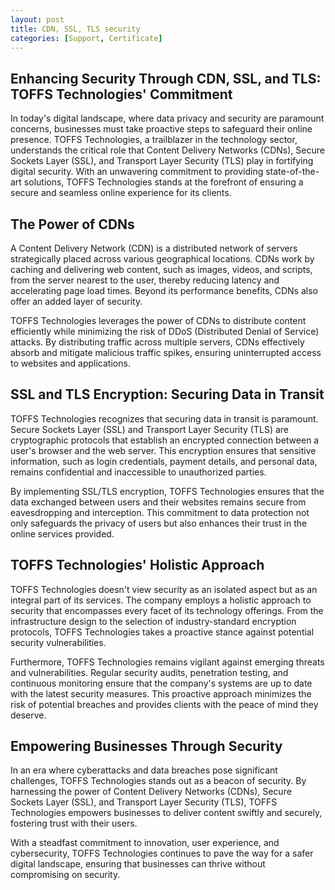 ```yaml
---
layout: post
title: CDN, SSL, TLS security
categories: [Support, Certificate]
---
```

## Enhancing Security Through CDN, SSL, and TLS: TOFFS Technologies' Commitment

In today's digital landscape, where data privacy and security are paramount concerns, businesses must take proactive steps to safeguard their online presence. TOFFS Technologies, a trailblazer in the technology sector, understands the critical role that Content Delivery Networks (CDNs), Secure Sockets Layer (SSL), and Transport Layer Security (TLS) play in fortifying digital security. With an unwavering commitment to providing state-of-the-art solutions, TOFFS Technologies stands at the forefront of ensuring a secure and seamless online experience for its clients.

## The Power of CDNs

A Content Delivery Network (CDN) is a distributed network of servers strategically placed across various geographical locations. CDNs work by caching and delivering web content, such as images, videos, and scripts, from the server nearest to the user, thereby reducing latency and accelerating page load times. Beyond its performance benefits, CDNs also offer an added layer of security.

TOFFS Technologies leverages the power of CDNs to distribute content efficiently while minimizing the risk of DDoS (Distributed Denial of Service) attacks. By distributing traffic across multiple servers, CDNs effectively absorb and mitigate malicious traffic spikes, ensuring uninterrupted access to websites and applications.

## SSL and TLS Encryption: Securing Data in Transit

TOFFS Technologies recognizes that securing data in transit is paramount. Secure Sockets Layer (SSL) and Transport Layer Security (TLS) are cryptographic protocols that establish an encrypted connection between a user's browser and the web server. This encryption ensures that sensitive information, such as login credentials, payment details, and personal data, remains confidential and inaccessible to unauthorized parties.

By implementing SSL/TLS encryption, TOFFS Technologies ensures that the data exchanged between users and their websites remains secure from eavesdropping and interception. This commitment to data protection not only safeguards the privacy of users but also enhances their trust in the online services provided.

## TOFFS Technologies' Holistic Approach

TOFFS Technologies doesn't view security as an isolated aspect but as an integral part of its services. The company employs a holistic approach to security that encompasses every facet of its technology offerings. From the infrastructure design to the selection of industry-standard encryption protocols, TOFFS Technologies takes a proactive stance against potential security vulnerabilities.

Furthermore, TOFFS Technologies remains vigilant against emerging threats and vulnerabilities. Regular security audits, penetration testing, and continuous monitoring ensure that the company's systems are up to date with the latest security measures. This proactive approach minimizes the risk of potential breaches and provides clients with the peace of mind they deserve.

## Empowering Businesses Through Security

In an era where cyberattacks and data breaches pose significant challenges, TOFFS Technologies stands out as a beacon of security. By harnessing the power of Content Delivery Networks (CDNs), Secure Sockets Layer (SSL), and Transport Layer Security (TLS), TOFFS Technologies empowers businesses to deliver content swiftly and securely, fostering trust with their users.

With a steadfast commitment to innovation, user experience, and cybersecurity, TOFFS Technologies continues to pave the way for a safer digital landscape, ensuring that businesses can thrive without compromising on security.
